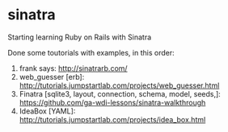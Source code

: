 # sinatra
Starting learning Ruby on Rails with Sinatra

Done some toutorials with examples, in this order:

1. frank says: http://sinatrarb.com/
2. web_guesser [erb]: http://tutorials.jumpstartlab.com/projects/web_guesser.html
3. Finatra [sqlite3, layout, connection, schema, model, seeds,]: https://github.com/ga-wdi-lessons/sinatra-walkthrough
4. IdeaBox [YAML]: http://tutorials.jumpstartlab.com/projects/idea_box.html
